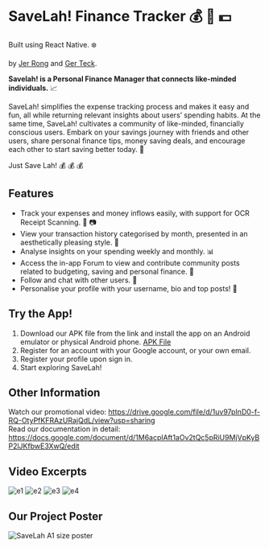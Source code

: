 # SaveLah! Finance Tracker :moneybag: :iphone: :dollar:
Built using React Native. :snowflake:
<br />

by [Jer Rong](https://github.com/CJerrong)  and [Ger Teck](https://github.com/gerteck).
<br />

**Savelah! is a Personal Finance Manager that connects like-minded individuals.** :chart_with_upwards_trend:

SaveLah! simplifies the expense tracking process and makes it easy and fun, all while returning relevant insights about users’ spending habits. At the same time, SaveLah! cultivates a community of like-minded, financially conscious users. Embark on your savings journey with friends and other users, share personal finance tips, money saving deals, and encourage each other to start saving better today. :bank: 

Just Save Lah! :moneybag: :moneybag: :moneybag:

## Features
- Track your expenses and money inflows easily, with support for OCR Receipt Scanning. :page_with_curl: :camera:
- View your transaction history categorised by month, presented in an aesthetically pleasing style. :bookmark_tabs:
- Analyse insights on your spending weekly and monthly. :bar_chart:
- Access the in-app Forum to view and contribute community posts related to budgeting, saving and personal finance. :loudspeaker:
- Follow and chat with other users. :speech_balloon:
- Personalise your profile with your username, bio and top posts! :thought_balloon:

## Try the App!
1. Download our APK file from the link and install the app on an Android emulator or physical Android phone.
[APK File](https://drive.google.com/file/d/1co2FlNIO5MZAfDZOg4oOiIzifGTHbbiP/view?usp=sharing)
2. Register for an account with your Google account, or your own email.
3. Register your profile upon sign in.
4. Start exploring SaveLah! 

## Other Information 
Watch our promotional video: https://drive.google.com/file/d/1uv97pInD0-f-RQ-OtyPfKFRAzURajQdL/view?usp=sharing 
<br />
Read our documentation in detail: https://docs.google.com/document/d/1M6acplAft1aOv2tQc5pRiU9MjVpKyBP2lJKfbwE3XwQ/edit
<br />

## Video Excerpts
![e1](https://github.com/gerteck/SaveLah/assets/111064611/6f1a3e88-b748-42e9-8399-17480e676e9d)
![e2](https://github.com/gerteck/SaveLah/assets/111064611/5f9a1772-4207-4ce0-9cb1-5aa04f16b3d2)
![e3](https://github.com/gerteck/SaveLah/assets/111064611/9f4c55e5-fa71-48f4-9f76-6423a41fe2b6)
![e4](https://github.com/gerteck/SaveLah/assets/111064611/0053cb5b-31d3-4b7a-ada1-0163cfd3b0fb)


## Our Project Poster
![SaveLah A1 size poster](https://github.com/gerteck/SaveLah/assets/111064611/fb2cc2be-0c87-4e20-91d5-e6c9acceb50d)

